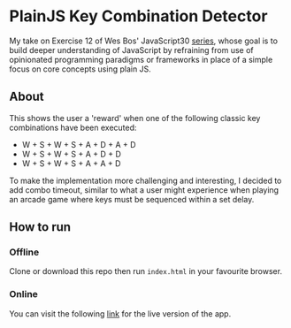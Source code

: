 # PlainJS Key Combination Detector
My take on Exercise 12 of Wes Bos' JavaScript30 [series](https://javascript30.com/), whose goal is to build deeper understanding of JavaScript by refraining from use of opinionated programming paradigms or frameworks in place of a simple focus on core concepts using plain JS.

## About
This shows the user a 'reward' when one of the following classic key combinations have been executed:

- W + S + W + S + A + D + A + D
- W + S + W + S + A + D + D
- W + S + W + S + A + A + D

To make the implementation more challenging and interesting, I decided to add combo timeout, similar to what a user might experience when playing an arcade game where keys must be sequenced within a set delay.

## How to run
### Offline
Clone or download this repo then run `index.html` in your favourite browser.
### Online
You can visit the following [link](https://evblance-pjs-key-combo-detector.netlify.com) for the live version of the app.
